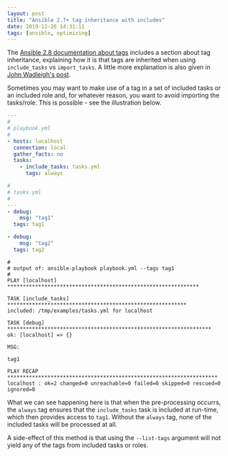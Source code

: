 ```yaml
---
layout: post
title: "Ansible 2.7+ tag inheritance with includes"
date: 2019-11-26 14:31:11
tags: [ansible, optimizing]
---
```

The [Ansible 2.8 documentation about tags] includes a section about tag
inheritance, explaining how it is that tags are inherited when using
``include_tasks`` vs ``import_tasks``. A little more explanation is also
given in [John Wadleigh's post].

Sometimes you may want to make use of a tag in a set of included tasks or
an included role and, for whatever reason, you want to avoid importing
the tasks/role. This is possible - see the illustration below.

```yml
---
#
# playbook.yml
#
- hosts: localhost
  connection: local
  gather_facts: no
  tasks:
    - include_tasks: tasks.yml
      tags: always
```

```yml
#
# tasks.yml
#
---
- debug:
    msg: "tag1"
  tags: tag1

- debug:
    msg: "tag2"
  tags: tag2
```

```
#
# output of: ansible-playbook playbook.yml --tags tag1
#
PLAY [localhost] **************************************************************

TASK [include_tasks] **********************************************************
included: /tmp/examples/tasks.yml for localhost

TASK [debug] ******************************************************************
ok: [localhost] => {}

MSG:

tag1

PLAY RECAP ********************************************************************
localhost : ok=2 changed=0 unreachable=0 failed=0 skipped=0 rescued=0 ignored=0
```

What we can see happening here is that when the pre-processing occurrs, the
``always`` tag ensures that the ``include_tasks`` task is included at run-time,
which then provides access to ``tag1``. Without the ``always`` tag, none of the
included tasks will be processed at all.

A side-effect of this method is that using the ``--list-tags`` argument will
not yield any of the tags from included tasks or roles.

[Ansible 2.8 documentation about tags]: https://docs.ansible.com/ansible/2.8/user_guide/playbooks_tags.html
[John Wadleigh's post]: https://www.ansiblejunky.com/blog/ansible-101-include-vs-import/
